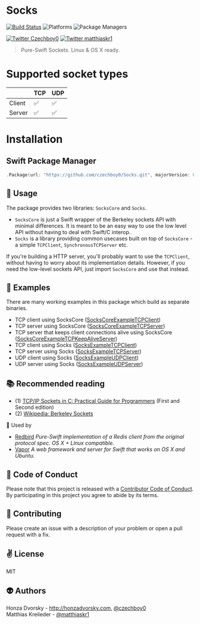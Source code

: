 # Socks

[![Build Status](https://travis-ci.org/czechboy0/Socks.svg?branch=master)](https://travis-ci.org/czechboy0/Socks)
![Platforms](https://img.shields.io/badge/platforms-Linux%20%7C%20OS%20X-blue.svg)
![Package Managers](https://img.shields.io/badge/package%20managers-swiftpm-yellow.svg)

[![Twitter Czechboy0](https://img.shields.io/badge/twitter-czechboy0-green.svg)](http://twitter.com/czechboy0)
[![Twitter matthiaskr1](https://img.shields.io/badge/twitter-matthiaskr1-green.svg)](http://twitter.com/matthiaskr1)

> Pure-Swift Sockets. Linux & OS X ready.

# Supported socket types

| | TCP | UDP |
| --- | --- | --- |
| Client | ✅ | ✅ | 
| Server | ✅ | ✅ |

# Installation

## Swift Package Manager

```swift
.Package(url: "https://github.com/czechboy0/Socks.git", majorVersion: 0, minor: 12)
```

:wrench: Usage
------------
The package provides two libraries: `SocksCore` and `Socks`.
- `SocksCore` is just a Swift wrapper of the Berkeley sockets API with minimal differences. It is meant to be an easy way to use the low level API without having to deal with Swift/C interop.
- `Socks` is a library providing common usecases built on top of `SocksCore` - a simple `TCPClient`, `SynchronousTCPServer` etc.

If you're building a HTTP server, you'll probably want to use the `TCPClient`, without having to worry about its implementation details. However, if you need the low-level sockets API, just import `SocksCore` and use that instead.

:game_die: Examples
------------
There are many working examples in this package which build as separate binaries. 
- TCP client using SocksCore ([SocksCoreExampleTCPClient](https://github.com/czechboy0/Socks/blob/master/Sources/SocksCoreExampleTCPClient/main.swift))
- TCP server using SocksCore ([SocksCoreExampleTCPServer](https://github.com/czechboy0/Socks/blob/master/Sources/SocksCoreExampleTCPServer/main.swift))
- TCP server that keeps client connections alive using SocksCore ([SocksCoreExampleTCPKeepAliveServer](https://github.com/czechboy0/Socks/blob/master/Sources/SocksCoreExampleTCPKeepAliveServer/main.swift))
- TCP client using Socks ([SocksExampleTCPClient](https://github.com/czechboy0/Socks/blob/master/Sources/SocksExampleTCPClient/main.swift))
- TCP server using Socks ([SocksExampleTCPServer](https://github.com/czechboy0/Socks/blob/master/Sources/SocksExampleTCPServer/main.swift))
- UDP client using Socks ([SocksExampleUDPClient](https://github.com/czechboy0/Socks/blob/master/Sources/SocksExampleUDPClient/main.swift))
- UDP server using Socks ([SocksExampleUDPServer](https://github.com/czechboy0/Socks/blob/master/Sources/SocksExampleUDPServer/main.swift))

:books: Recommended reading
------------
- (1) [TCP/IP Sockets in C: Practical Guide for Programmers](http://www.e-reading.club/bookreader.php/136904/TCP%7CIP_Sockets_in_C:_Practical_Guide_for_Programmers.pdf) (First and Second edition)
- (2) [Wikipedia: Berkeley Sockets](https://en.wikipedia.org/wiki/Berkeley_sockets)

:wrench: Used by
- [Redbird](https://github.com/czechboy0/Redbird) *Pure-Swift implementation of a Redis client from the original protocol spec. OS X + Linux compatible.*
- [Vapor](https://github.com/qutheory/vapor) *A web framework and server for Swift that works on OS X and Ubuntu.*

:blue_heart: Code of Conduct
------------
Please note that this project is released with a [Contributor Code of Conduct](./CODE_OF_CONDUCT.md). By participating in this project you agree to abide by its terms.

:gift_heart: Contributing
------------
Please create an issue with a description of your problem or open a pull request with a fix.

:v: License
-------
MIT

:alien: Authors
------
Honza Dvorsky - http://honzadvorsky.com, [@czechboy0](http://twitter.com/czechboy0)  
Matthias Kreileder - [@matthiaskr1](https://twitter.com/matthiaskr1) 
